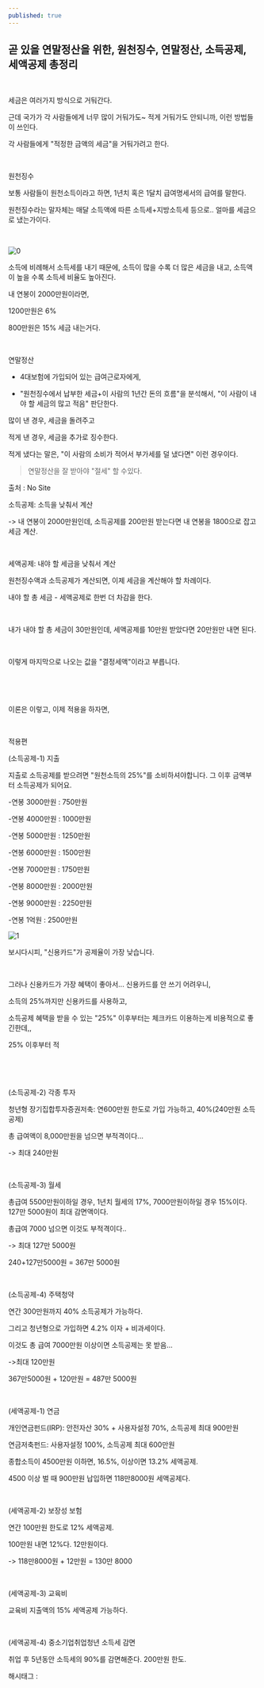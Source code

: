 ```yaml
---
published: true
---
```

## 곧 있을 연말정산을 위한, 원천징수, 연말정산, 소득공제, 세액공제 총정리

​

세금은 여러가지 방식으로 거둬간다.

근데 국가가 각 사람들에게 너무 많이 거둬가도~ 적게 거둬가도 안되니까, 이런 방법들이 쓰인다.

각 사람들에게 "적정한 금액의 세금"을 거둬가려고 한다.

​

원천징수

보통 사람들이 원천소득이라고 하면, 1년치 혹은 1달치 급여명세서의 급여를 말한다.

원천징수라는 말자체는 매달 소득액에 따른 소득세+지방소득세 등으로.. 얼마를 세금으로 냈는가이다.

​

![0](/assets/img/223267990433/0.png)

소득에 비례해서 소득세를 내기 때문에, 소득이 많을 수록 더 많은 세금을 내고, 소득액이 높을 수록 소득세 비율도 높아진다.

내 연봉이 2000만원이라면,

1200만원은 6%

800만원은 15% 세금 내는거다.

​

연말정산

- 4대보험에 가입되어 있는 급여근로자에게, 

- "원천징수에서 납부한 세금+이 사람의 1년간 돈의 흐름"을 분석해서, "이 사람이 내야 할 세금의 많고 적음" 판단한다.

많이 낸 경우, 세금을 돌려주고

적게 낸 경우, 세금을 추가로 징수한다.

적게 냈다는 말은, "이 사람의 소비가 적어서 부가세를 덜 냈다면" 이런 경우이다.

> 연말정산을 잘 받아야 "절세" 할 수있다.

출처 : No Site

소득공제: 소득을 낮춰서 계산

-> 내 연봉이 2000만원인데, 소득공제를 200만원 받는다면 내 연봉을 1800으로 잡고 세금 계산.

​

세액공제: 내야 할 세금을 낮춰서 계산

원천징수액과 소득공제가 계산되면, 이제 세금을 계산해야 할 차례이다.

내야 할 총 세금 - 세액공제로 한번 더 차감을 한다.

​

내가 내야 할 총 세금이 30만원인데, 세액공제를 10만원 받았다면 20만원만 내면 된다.

​

이렇게 마지막으로 나오는 값을 "결정세액"이라고 부릅니다.

​

​

이론은 이렇고, 이제 적용을 하자면,

​

적용편

(소득공제-1) 지출

지출로 소득공제를 받으려면 "원천소득의 25%"를 소비하셔야합니다. 그 이후 금액부터 소득공제가 되어요.

-연봉 3000만원 : 750만원

-연봉 4000만원 : 1000만원

-연봉 5000만원 : 1250만원

-연봉 6000만원 : 1500만원

-연봉 7000만원 : 1750만원

-연봉 8000만원 : 2000만원

-연봉 9000만원 : 2250만원

-연봉 1억원        : 2500만원

![1](/assets/img/223267990433/1.png)

보시다시피, "신용카드"가 공제율이 가장 낮습니다.

​

그러나 신용카드가 가장 혜택이 좋아서... 신용카드를 안 쓰기 어려우니,

소득의 25%까지만 신용카드를 사용하고,

소득공제 혜택을 받을 수 있는 "25%" 이후부터는 체크카드 이용하는게 비용적으로 좋긴한데,,

25% 이후부터 적

​

​

(소득공제-2) 각종 투자

청년형 장기집합투자증권저축: 연600만원 한도로 가입 가능하고, 40%(240만원 소득공제)

총 급여액이 8,000만원을 넘으면 부적격이다...

-> 최대 240만원

​

(소득공제-3) 월세

총급여 5500만원이하일 경우, 1년치 월세의 17%, 7000만원이하일 경우 15%이다. 127만 5000원이 최대 감면액이다.

총급여 7000 넘으면 이것도 부적격이다..

-> 최대 127만 5000원

240+127만5000원 = 367만 5000원

​

(소득공제-4) 주택청약

연간 300만원까지 40% 소득공제가 가능하다.

그리고 청년형으로 가입하면 4.2% 이자 + 비과세이다.

이것도 총 급여 7000만원 이상이면 소득공제는 못 받음...

->최대 120만원

367만5000원 + 120만원 = 487만 5000원

​

(세액공제-1) 연금

개인연금펀드(IRP): 안전자산 30% + 사용자설정 70%, 소득공제 최대 900만원

연금저축펀드: 사용자설정 100%, 소득공제 최대 600만원

종합소득이 4500만원 이하면, 16.5%, 이상이면 13.2% 세액공제.

4500 이상 벌 때 900만원 납입하면 118만8000원 세액공제다.

​

(세액공제-2) 보장성 보험

연간 100만원 한도로 12% 세액공제.

100만원 내면 12%다. 12만원이다.

-> 118만8000원 + 12만원 = 130만 8000

​

(세액공제-3) 교육비

교육비 지출액의 15% 세액공제 가능하다.

​

(세액공제-4) 중소기업취업청년 소득세 감면

취업 후 5년동안 소득세의 90%를 감면해준다. 200만원 한도.

 해시태그 : 